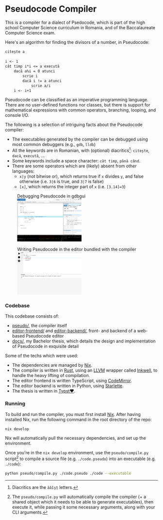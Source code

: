 # Pseudocode Compiler

This is a compiler for a dialect of Psedocode, which is part of the high school
Computer Science curriculum in Romania, and of the Baccalaureate Computer
Science exam.

Here's an algorithm for finding the divisors of a number, in Pseudocode:

```
citește a

i <- 1
cât timp i*i <= a execută
	dacă a%i = 0 atunci
		scrie i
		dacă i != a atunci
			scrie a/i
	i <- i+1
```

Pseudocode can be classified as an imperative programming language. There are no
user-defined functions nor classes, but there is support for mathematical
expressions with common operators, branching, looping, and console I/O.

The following is a selection of intriguing facts about the Pseudocode compiler:

- The executables generated by the compiler can be debugged using most common
  debuggers (e.g., `gdb`, `lldb`)
- All the keywords are in Romanian, with (optional) diacritics[^1]: `citește`,
  `dacă`, `execută`, ...
- Some keywords include a space character: `cât timp`, `până când`.
- There are some operators which are (likely) absent from other languages:
  - `x|y` (not bitwise or), which returns true if `x` divides `y`, and false
    otherwise (i.e. `3|6` is true, and `3|7` is false)
  - `[x]`, which returns the integer part of `x` (i.e. `[3.14]=3`)

<figure>
<figcaption>Debugging Pseudocode in gdbgui</figcaption>	
<img src="docs/res/debug_progress.png" alt="Debugging Pseudocode in gdbgui" width="50%">
</figure>

<figure>
<figcaption>Writing Pseudocode in the editor bundled with the compiler</figcaption>	
<img src="docs/res/editor_error.png" alt="Writing Pseudocode in the editor bundled with the compiler" width="50%">
</figure>

### Codebase

This codebase consists of:

- [pseudo/](pseudo/), the compiler itself
- [editor-frontend/](editor-frontend/) and [editor-backend/](editor-backend/),
  front- and backend of a web-based Pseudocode editor
- [docs/](docs/), my Bachelor thesis, which details the design and
  implementation of Pseudocode in exquisite detail

Some of the techs which were used:

- The dependencies are managed by [Nix](https://nixos.org/).
- The compiler is written in [Rust](https://www.rust-lang.org/), using an
  [LLVM](https://llvm.org/) wrapper called
  [Inkwell](https://github.com/TheDan64/inkwell), to handle the heavy lifting of
  compilation.
- The editor frontend is written TypeScript, using
  [CodeMirror](https://codemirror.net/).
- The editor backend is written in Python, using
  [Starlette](https://www.starlette.io/).
- The thesis is written in [Typst❤️](https://typst.app/).

### Running

To build and run the compiler, you must first install [Nix](https://nixos.org/).
After having installed Nix, run the following command in the root directory of
the repo:

```bash
nix develop
```

Nix will automatically pull the necessary dependencies, and set up the
environment.

Once you're in the `nix develop` environment, use the `pseudo/compile.py`
script[^2] to compile a source file (e.g. `./code.pseudo`) into an executable
(e.g. `./code`):

```bash
python pseudo/compile.py ./code.pseudo ./code --executable
```

[^1]: Diacritics are the `ăâîșț` letters.

[^2]:
    The `pseudo/compile.py` will automatically compile the compiler (+ a shared
    object which it needs to be able to generate executables), then execute it,
    while passing it some necessary arguments, along with your CLI arguments.
